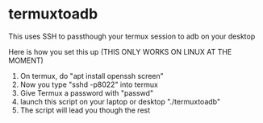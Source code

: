 # termuxtoadb
This uses SSH to passthough your termux session to adb on your desktop

Here is how you set this up (THIS ONLY WORKS ON LINUX AT THE MOMENT)


1) On termux, do "apt install openssh screen"
2) Now you type "sshd -p8022" into termux
3) Give Termux a password with "passwd"
4) launch this script on your laptop or desktop "./termuxtoadb"
5) The script will lead you though the rest
